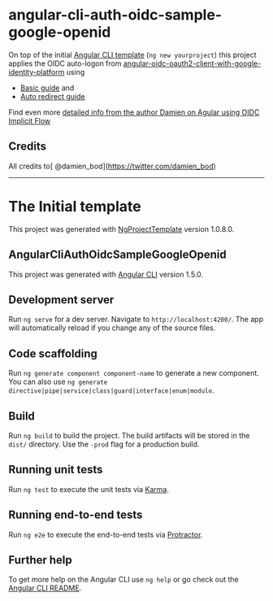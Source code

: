 # angular-cli-auth-oidc-sample-google-openid

On top of the initial [Angular CLI template](#the-initial-template) (`ng new yourproject`) this project applies the OIDC auto-logon from [angular-oidc-oauth2-client-with-google-identity-platform](https://github.com/damienbod/angular-auth-oidc-sample-google-openid) using

* [Basic guide](https://damienbod.com/2017/06/16/angular-oidc-oauth2-client-with-google-identity-platform/) and
* [Auto redirect guide](https://damienbod.com/2017/09/26/auto-redirect-to-an-sts-server-in-an-angular-app-using-oidc-implicit-flow/)

Find even more [detailed info from the author Damien on Agular using OIDC Implicit Flow](https://damienbod.com/2016/03/02/angular2-openid-connect-implicit-flow-with-identityserver4/comment-page-1/)

## Credits

All credits to[ @damien_bod]‏(https://twitter.com/damien_bod)

--------------------------------

# The Initial template

This project was generated with [NgProjectTemplate](https://github.com/andfomin/NgProjectTemplate) version 1.0.8.0.

## AngularCliAuthOidcSampleGoogleOpenid

This project was generated with [Angular CLI](https://github.com/angular/angular-cli) version 1.5.0.

## Development server

Run `ng serve` for a dev server. Navigate to `http://localhost:4200/`. The app will automatically reload if you change any of the source files.

## Code scaffolding

Run `ng generate component component-name` to generate a new component. You can also use `ng generate directive|pipe|service|class|guard|interface|enum|module`.

## Build

Run `ng build` to build the project. The build artifacts will be stored in the `dist/` directory. Use the `-prod` flag for a production build.

## Running unit tests

Run `ng test` to execute the unit tests via [Karma](https://karma-runner.github.io).

## Running end-to-end tests

Run `ng e2e` to execute the end-to-end tests via [Protractor](http://www.protractortest.org/).

## Further help

To get more help on the Angular CLI use `ng help` or go check out the [Angular CLI README](https://github.com/angular/angular-cli/blob/master/README.md).
